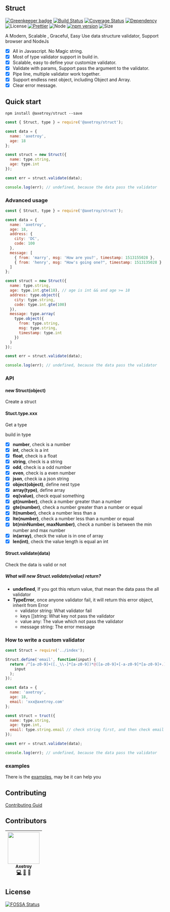 ## Struct

[![Greenkeeper badge](https://badges.greenkeeper.io/axetroy/struct.svg)](https://greenkeeper.io/)
[![Build Status](https://travis-ci.org/axetroy/struct.svg?branch=master)](https://travis-ci.org/axetroy/struct)
[![Coverage Status](https://coveralls.io/repos/github/axetroy/struct/badge.svg?branch=master)](https://coveralls.io/github/axetroy/struct?branch=master)
[![Dependency](https://david-dm.org/axetroy/struct.svg)](https://david-dm.org/axetroy/struct)
![License](https://img.shields.io/badge/license-Apache-green.svg)
[![Prettier](https://img.shields.io/badge/Code%20Style-Prettier-green.svg)](https://github.com/prettier/prettier)
![Node](https://img.shields.io/badge/node-%3E=6.0-blue.svg?style=flat-square)
[![npm version](https://badge.fury.io/js/%40axetroy%2Fstruct.svg)](https://badge.fury.io/js/%40axetroy%2Fstruct)
![Size](https://github-size-badge.herokuapp.com/axetroy/struct.svg)

A Modern, Scalable , Graceful, Easy Use data structure validator, Support browser and NodeJs

- [x] All in Javascript. No Magic string.
- [x] Most of type validator support in build in.
- [x] Scalable, easy to define your customize validator.
- [x] Validate with params, Support pass the argument to the validator.
- [x] Pipe line, multiple validator work together.
- [x] Support endless nest object, including Object and Array.
- [x] Clear error message.

## Quick start

```npm
npm install @axetroy/struct --save
```

```javascript
const { Struct, type } = require('@axetroy/struct');

const data = {
  name: 'axetroy',
  age: 18
};

const struct = new Struct({
  name: type.string,
  age: type.int
});

const err = struct.validate(data);

console.log(err); // undefined, because the data pass the validator
```

### Advanced usage

```javascript
const { Struct, type } = require('@axetroy/struct');

const data = {
  name: 'axetroy',
  age: 18,
  address: {
    city: 'DC',
    code: 100
  },
  message: [
    { from: 'marry', msg: 'How are you?', timestamp: 1513155028 },
    { from: 'henry', msg: "How's going one?", timestamp: 1513135028 }
  ]
};

const struct = new Struct({
  name: type.string,
  age: type.int.gte(18), // age is int && and age >= 18
  address: type.object({
    city: type.string,
    code: type.int.gte(100)
  }),
  message: type.array(
    type.object({
      from: type.string,
      msg: type.string,
      timestamp: type.int
    })
  )
});

const err = struct.validate(data);

console.log(err); // undefined, because the data pass the validator
```

### API

#### new Struct(object)

Create a struct

#### Stuct.type.xxx

Get a type

build in type

* [x] **number**, check is a number
* [x] **int**, check is a int
* [x] **float**, check is a float
* [x] **string**, check is a string
* [x] **odd**, check is a odd number
* [x] **even**, check is a even number
* [x] **json**, check ia a json string
* [x] **object(object)**, define nest type
* [x] **array(type)**, define array
* [x] **eq(value)**, check equal something
* [x] **gt(number)**, check a number greater than a number
* [x] **gte(number)**, check a number greater than a number or equal
* [x] **lt(number)**, check a number less than a
* [x] **lte(number)**, check a number less than a number or equal
* [x] **bt(minNumber, maxNumber)**, check a number is between the min number and max number
* [x] **in(array)**, check the value is in one of array
* [x] **len(int)**, check the value length is equal an int

#### Struct.validate(data)

Check the data is valid or not

##### What will **new Struct.validate(value)** return?

* **undefined**, If you got this return value, that mean the data pass the all validator
* **TypeError**, once anyone validator fail, it will return this error object, inherit from Error
  * validator string: What validator fail
  * keys []string: What key not pass the validator
  * value any: The value which not pass the validator
  * message string: The error message

### How to write a custom validator

```javascript
const Struct = require('../index');

Struct.define('email', function(input) {
  return /^[a-z0-9]+([._\\-]*[a-z0-9])*@([a-z0-9]+[-a-z0-9]*[a-z0-9]+.){1,63}[a-z0-9]+$/.test(
    input
  );
});

const data = {
  name: 'axetroy',
  age: 18,
  email: 'xxx@axetroy.com'
};

const struct = truct({
  name: type.string,
  age: type.int,
  email: type.string.email // check string first, and then check email
});

const err = struct.validate(data);

console.log(err); // undefined, because the data pass the validator
```

### examples

There is the [examples](https://github.com/axetroy/struct/tree/master/examples), may be it can help you

## Contributing

[Contributing Guid](https://github.com/axetroy/struct/blob/master/CONTRIBUTING.md)

## Contributors

<!-- ALL-CONTRIBUTORS-LIST:START - Do not remove or modify this section -->

| [<img src="https://avatars1.githubusercontent.com/u/9758711?v=3" width="100px;"/><br /><sub>Axetroy</sub>](http://axetroy.github.io)<br />[💻](https://github.com/axetroy/Github/commits?author=axetroy) [🐛](https://github.com/axetroy/struct/issues?q=author%3Aaxetroy) 🎨 |
| :---------------------------------------------------------------------------------------------------------------------------------------------------------------------------------------------------------------------------------------------------------------------------: |


<!-- ALL-CONTRIBUTORS-LIST:END -->

## License

[![FOSSA Status](https://app.fossa.io/api/projects/git%2Bgithub.com%2Faxetroy%2Fstruct.svg?type=large)](https://app.fossa.io/projects/git%2Bgithub.com%2Faxetroy%2Fstruct?ref=badge_large)
